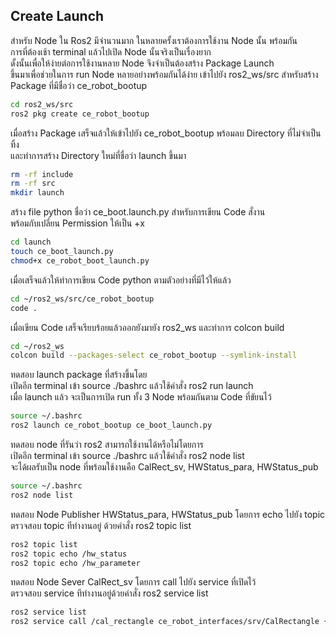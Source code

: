 ## Create Launch
สำหรับ Node ใน Ros2 มีจำนวนมาก ในหลายครั้งเราต้องการใช้งาน Node นั้น พร้อมกัน\
การที่ต้องเช้า terminal แล้วไปเปิด Node นั้นจริงเป็นเรื่องยาก \
ดั้งนั้นเพื่อให้ง่ายต่อการใช้งานหลาย Node จึงจำเป็นต้องสร้าง Package Launch \
ขึ้นมาเพื่อช่วยในการ run Node หลายอย่างพร้อมกันได้ง่าย
เข้าไปยัง ros2_ws/src สำหรับสร้าง Package ที่มีชื่อว่า ce_robot_bootup
```bash
cd ros2_ws/src
ros2 pkg create ce_robot_bootup
```

เมื่อสร้าง Package เสร็จแล้วให้เข้าไปยัง ce_robot_bootup พร้อมลบ Directory ที่ไม่จำเป็นทิ้ง\
และทำการสร้าง Directory ใหม่ที่ชื่อว่า launch ขึ้นมา
```bash
rm -rf include
rm -rf src
mkdir launch
```

สร้าง file python ชื่อว่า ce_boot.launch.py สำหรับการเขียน Code สั่งาน\
พร้อมกับเปลี่ยน Permission ให้เป็น +x
 ```bash
cd launch
touch ce_boot_launch.py
chmod+x ce_robot_boot_launch.py
```

เมื่อเสร็จแล้วให้ทำการเขียน Code python ตามตัวอย่างที่มีไว้ให้แล้ว
 ```bash
cd ~/ros2_ws/src/ce_robot_bootup
code .
```

เมื่อเขียน Code เสร็จเรียบร้อยแล้วออกยังมายัง ros2_ws และทำการ colcon build 
 ```bash
cd ~/ros2_ws
colcon build --packages-select ce_robot_bootup --symlink-install
```

ทดสอบ launch package ที่สร้างขึ้นโดย\
เปิดอีก terminal เข้า source ./bashrc แล้วใช้คำสั่ง ros2 run launch\
เมื่อ launch แล้ว จะเป็นการเปิด run ทั้ง 3 Node พร้อมกันตาม Code ที่ขัยนไว้
```bash
source ~/.bashrc
ros2 launch ce_robot_bootup ce_boot_launch.py 
```

ทดสอบ node ที่รันว่า ros2 สามารถใช้งานได้หรือไม่โดยการ\
เปิดอีก terminal เข้า source ./bashrc แล้วใช้คำสั่ง ros2 node list\
จะได้ผลรับเป็น node ที่พร้อมใช้งานคือ CalRect_sv, HWStatus_para, HWStatus_pub
```bash
source ~/.bashrc
ros2 node list
```

ทดสอบ Node Publisher HWStatus_para, HWStatus_pub โดยการ echo ไปยัง topic\
ตรวจสอบ topic ทีทำงานอยู่ ด้วยคำสั่ง ros2 topic list
```bash
ros2 topic list
ros2 topic echo /hw_status
ros2 topic echo /hw_parameter
```

ทดสอบ Node Sever CalRect_sv โดยการ call ไปยัง service ที่เปิดไว้\
ตรวจสอบ service ทีทำงานอยู่ด้วยคำสั่ง ros2 service list
```bash
ros2 service list
ros2 service call /cal_rectangle ce_robot_interfaces/srv/CalRectangle {"length: 12.13, width: 4.9}"
```
